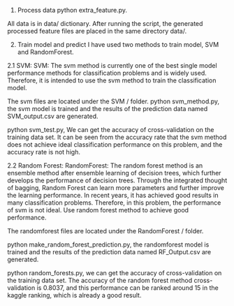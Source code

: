 1. Process data
python extra_feature.py.

All data is in data/ dictionary. After running the script, the generated processed feature files are placed in the same directory data/.

2. Train model and predict 
I have used two methods to train model, SVM and RandomForest.

2.1 SVM:
SVM: The svm method is currently one of the best single model performance methods for classification problems and is widely used. Therefore, it is intended to use the svm method to train the classification model.

The svm files are located under the SVM / folder.
python svm_method.py, the svm model is trained and the results of the prediction data named SVM_output.csv are generated.

python svm_test.py, We can get the accuracy of cross-validation on the training data set. It can be seen from the accuracy rate that the svm method does not achieve ideal classification performance on this problem, and the accuracy rate is not high.


2.2 Random Forest:
RandomForest: The random forest method is an ensemble method after ensemble learning of decision trees, which further develops the performance of decision trees. Through the integrated thought of bagging, Random Forest can learn more parameters and further improve the learning performance. In recent years, it has achieved good results in many classification problems. Therefore, in this problem, the performance of svm is not ideal. Use random forest method to achieve good performance.

The randomforest files are located under the RandomForest / folder.

python make_random_forest_prediction.py, the randomforest model is trained and the results of the prediction data named RF_Output.csv are generated.

python random_forests.py, we can get the accuracy of cross-validation on the training data set. The accuracy of the random forest method cross-validation is 0.8037, and this performance can be ranked around 15 in the kaggle ranking, which is already a good result.
